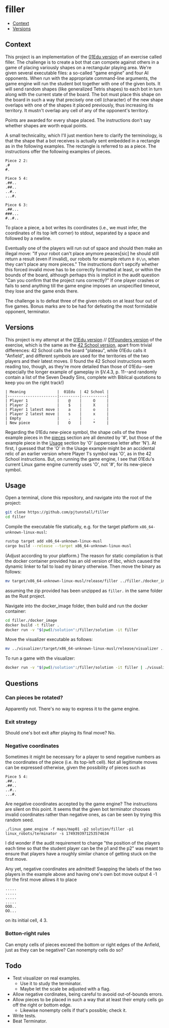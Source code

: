 # filler

- [Context](#context)
- [Versions](#versions)

## Context

This project is an implementation of the [01Edu version](https://github.com/01-edu/public/tree/master/subjects/filler) of an exercise called filler. The challenge is to create a bot that can compete against others in a game of placing variously shapes on a rectangular playing area. We're given several executable files: a so-called "game engine" and four AI opponents. When run with the appropriate command-line arguments, the game engine will run the student bot together with one of the given bots. It will send random shapes (like generalized Tetris shapes) to each bot in turn along with the current state of the board. The bot must place this shape on the board in such a way that precisely one cell (character) of the new shape overlaps with one of the shapes it placed previously, thus increasing its territory. It mustn't overlap any cell of any of the opponent's territory.

Points are awarded for every shape placed. The instructions don't say whether shapes are worth equal points.

A small technicality, which I'll just mention here to clarify the terminology, is that the shape that a bot receives is actually sent embedded in a rectangle as in the following examples. The rectangle is referred to as a piece. The instructions offer the following examples of pieces.

```
Piece 2 2:
.#
#.

Piece 5 4:
.##..
.##..
..#..
...#.

Piece 6 3:
.##...
###...
#..#..
```

To place a piece, a bot writes its coordinates (i.e., we must infer, the coordinates of its top left corner) to stdout, separated by a space and followed by a newline.

Eventually one of the players will run out of space and should then make an illegal move: "If your robot can't place anymore peaces\[sic\] he should still return a result (even if invalid), our robots for example return `0 0\\n`, when they can't place any more pieces." The instructions don't sepcify whether this forced invalid move has to be correctly formatted at least, or within the bounds of the board, although perhaps this is implicit in the audit question "Can you confirm that the project runs correctly?" If one player crashes or fails to send anything till the game engine imposes an unspecified timeout, they lose and the game ends there.

The challenge is to defeat three of the given robots on at least four out of five games. Bonus marks are to be had for defeating the most formidable opponent, terminator.

## Versions

This project is my attempt at the [01Edu version](https://github.com/01-edu/public/tree/master/subjects/filler) // [01Founders version](https://learn.01founders.co/intra/london/div-01/filler) of the exercise, which is the same as the [42 School version](https://github.com/VBrazhnik/Filler/blob/master/filler.en.pdf), apart from trivial differences: 42 School calls the board "plateau", while 01Edu calls it "Anfield", and different symbols are used for the territories of the two players and their latest moves. (I found the 42 School instructions worth reading too, though, as they're more detailed than those of 01Edu--see especially the longer example of gameplay in §V.4.3, p. 11--and randomly contain a list of the Seven Deadly Sins, complete with Biblical quotations to keep you on the right track!)

```
| Meaning              |  01Edu  | 42 School |
|----------------------|---------|-----------|
| Player 1             |    @    |     O     |
| Player 2             |    $    |     X     |
| Player 1 latest move |    a    |     o     |
| Player 2 latest move |    s    |     x     |
| Empty                |    .    |     .     |
| New piece            |    O    |     *     |
```

Regarding the 01Edu new-piece symbol, the shape cells of the three example pieces in the [pieces](https://github.com/01-edu/public/tree/master/subjects/filler#the-pieces) section are all denoted by '#', but those of the example piece in the [Usage](https://github.com/01-edu/public/tree/master/subjects/filler#usage) section by 'O' (uppercase letter after 'N'). At first, I guessed that the 'O' in the Usage example might be an accidental relic of an earlier version where Player 1's symbol was 'O', as in the 42 School instructions. But, on running the game engine, I see that 01Edu's current Linux game engine currently uses 'O', not '#', for its new-piece symbol.

## Usage

Open a terminal, clone this repository, and navigate into the root of the project:

```bash
git clone https://github.com/pjtunstall/filler
cd filler
```

Compile the executable file statically, e.g. for the target platform `x86_64-unknown-linux-musl`:

```bash
rustup target add x86_64-unknown-linux-musl
cargo build --release --target x86_64-unknown-linux-musl
```

(Adjust according to your platform.) The reason for static compilation is that the docker container provided has an old version of libc, which caused the dynamic linker to fail to load my binary otherwise. Then move the binary as follows:

```bash
mv target/x86_64-unknown-linux-musl/release/filler ../filler./docker_image/solution/
```

assuming the zip provided has been unzipped as `filler.` in the same folder as the Rust project.

Navigate into the docker_image folder, then build and run the docker container:

```bash
cd filler./docker_image
docker build -t filler .
docker run -v "$(pwd)/solution":/filler/solution -it filler
```

Move the visualizer executable as follows:

```bash
mv ../visualizer/target/x86_64-unknown-linux-musl/release/visualizer ../filler./docker_image
```

To run a game with the visualizer:

```bash
docker run -v "$(pwd)/solution":/filler/solution -it filler | ./visualizer
```

## Questions

### Can pieces be rotated?

Apparently not. There's no way to express it to the game engine.

### Exit strategy

Should one's bot exit after playing its final move? No.

### Negative coordinates

Sometimes it might be necessary for a player to send negative numbers as the coordinates of the piece (i.e. its top-left cell). Not all legitimate moves can be expressed otherwise, given the possibility of pieces such as

```
Piece 5 4:
.##..
.##..
..#..
...#.
```

Are negative coordinates accepted by the game engine? The instructions are silent on this point. It seems that the given bot terminator chooses invalid coordinates rather than negative ones, as can be seen by trying this random seed.

```
./linux_game_engine -f maps/map01 -p2 solution/filler -p1 linux_robots/terminator -s 1749393971253574634

```

I did wonder if the audit requirement to change "the position of the players each time so that the student player can be the p1 and the p2" was meant to ensure that players have a roughly similar chance of getting stuck on the first move.

Any yet, negative coordinates are admitted! Swapping the labels of the two players in the example above and having one's own bot move output 4 -1 for the first move allows it to place

```
.....
.....
.....
.....
OOO..
OO...
```

on its initial cell, 4 3.

### Botton-right rules

Can empty cells of pieces exceed the bottom or right edges of the Anfield, just as they can be negative? Can nonempty cells do so?

## Todo

- Test visualizer on real examples.
  - Use it to study the terminator.
  - Maybe let the scale be adjusted with a flag.
- Allow negative cordinates, being careful to avooid out-of-bounds errors.
- Allow pieces to be placed in such a way that at least their empty cells go off the right or bottom edge.
  - Likewise nonempty cells if that's possible; check it.
- Write tests.
- Beat Terminator.
